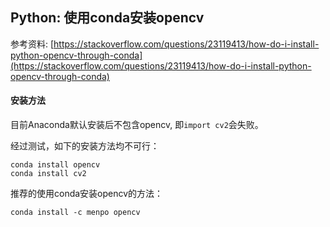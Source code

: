 ## Python: 使用conda安装opencv

参考资料: [https://stackoverflow.com/questions/23119413/how-do-i-install-python-opencv-through-conda](https://stackoverflow.com/questions/23119413/how-do-i-install-python-opencv-through-conda)

#### 安装方法

目前Anaconda默认安装后不包含opencv, 即`import cv2`会失败。

经过测试，如下的安装方法均不可行：

```shell
conda install opencv
conda install cv2
```

推荐的使用conda安装opencv的方法：

```shell
conda install -c menpo opencv
```

